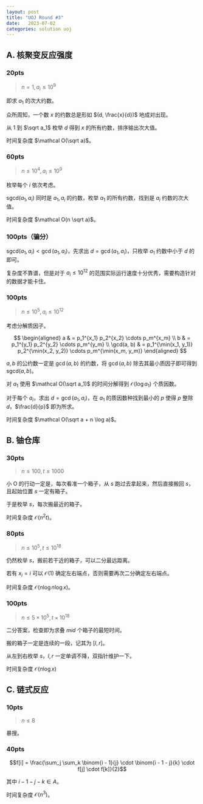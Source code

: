 ```yaml
---
layout: post
title: "UOJ Round #3"
date:   2023-07-02
categories: solution uoj
---
```


## A. 核聚变反应强度

### 20pts

>   $n = 1, a_i \le 10^9$

即求 $a_1$ 的次大约数。

众所周知，一个数 $x$ 的约数总是形如 $(d, \frac{x}{d})$ 地成对出现。

从 $1$ 到 $\sqrt a_1$ 枚举 $d$ 得到 $x$ 的所有约数，排序输出次大值。

时间复杂度 $\mathcal O(\sqrt a)$。

### 60pts

>   $n \le 10^4, a_i \le 10^9$

枚举每个 $i$ 依次考虑。

$\text{sgcd}(a_1, a_i)$ 同时是 $a_1, a_i$ 的约数，枚举 $a_1$ 的所有约数，找到是 $a_i$ 约数的次大值。

时间复杂度 $\mathcal O(n \sqrt a)$。

### 100pts（骗分）

$\text{sgcd}(a_1, a_i) \lt \gcd(a_1, a_i)$，先求出 $d = \gcd(a_1, a_i)$，只枚举 $a_1$ 约数中小于 $d$ 的即可。

复杂度不靠谱，但是对于 $a_i \le 10^{12}$ 的范围实际运行速度十分优秀，需要构造针对的数据才能卡住。

### 100pts

>   $n \le 10^5, a_i \le 10^{12}$

考虑分解质因子。

$$
\begin{aligned}
    a & = p_1^{x_1} p_2^{x_2} \cdots p_m^{x_m} \\
    b & = p_1^{y_1} p_2^{y_2} \cdots p_m^{y_m} \\
    \gcd(a, b) & = p_1^{\min(x_1, y_1)} p_2^{\min(x_2, y_2)} \cdots p_m^{\min(x_m, y_m)}
\end{aligned}
$$

$a, b$ 的公约数一定是 $\gcd(a, b)$ 的约数，将 $\gcd(a, b)$ 除去其最小质因子即可得到 $\text{sgcd}(a, b)$。

对 $a_1$ 使用 $\mathcal O(\sqrt a_1)$ 的时间分解得到 $\mathcal O(\log a_1)$ 个质因数。

对于每个 $a_i$，求出 $d = \gcd(a_1, a_i)$，在 $a_1$ 的质因数种找到最小的 $p$ 使得 $p$ 整除 $d$，$\frac{d}{p}$ 即为所求。

时间复杂度 $\mathcal O(\sqrt a + n \log a)$。

## B. 铀仓库

### 30pts

>   $n \le 100, t \le 1000$

小 O 的行动一定是，每次看准一个箱子，从 $s$ 跑过去拿起来，然后直接搬回 $s$，且起始位置 $s$ 一定有箱子。

于是枚举 $s$，每次搬最近的箱子。

时间复杂度 $\mathcal O(n^2 t)$。

### 80pts

>   $n \le 10^5, t \le 10^{18}$

仍然枚举 $s$，搬前若干近的箱子，可以二分最远距离。

若有 $x_i = i$ 可以 $\mathcal O(1)$ 确定左右端点，否则需要再次二分确定左右端点。

时间复杂度 $\mathcal O(n \log n \log x)$。

### 100pts

>   $n \le 5 \times 10^5, t \times 10^{18}$

二分答案，检查即为求叠 $mid$ 个箱子的最短时间。

搬的箱子一定是连续的一段，记其为 $[l, r]$。

从左到右枚举 $s$，$l, r$ 一定单调不降，双指针维护一下。

时间复杂度 $\mathcal O(n \log x)$

## C. 链式反应

### 10pts

>   $n \le 8$

暴搜。

### 40pts

$$f[i] = \frac{\sum_j \sum_k \binom{i - 1}{j} \cdot \binom{i - 1 - j}{k} \cdot f[j] \cdot f[k]}{2}$$

其中 $i - 1 - j - k \in A$。

时间复杂度 $\mathcal O(n^3)$。